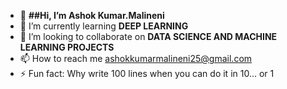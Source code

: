 - 👋 **##Hi, I’m Ashok Kumar.Malineni**
- 🌱 I’m currently learning **DEEP LEARNING**
- 💞️ I’m looking to collaborate on **DATA SCIENCE AND MACHINE LEARNING PROJECTS**
- 📫 How to reach me ashokkumarmalineni25@gmail.com
- ⚡ Fun fact: Why write 100 lines when you can do it in 10… or 1

<!---
AshokKumar2525/AshokKumar2525 is a ✨ special ✨ repository because its `README.md` (this file) appears on your GitHub profile.
You can click the Preview link to take a look at your changes.
--->
